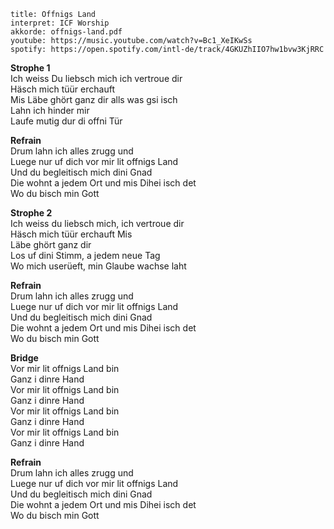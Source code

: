 ```
title: Offnigs Land
interpret: ICF Worship
akkorde: offnigs-land.pdf
youtube: https://music.youtube.com/watch?v=Bc1_XeIKwSs
spotify: https://open.spotify.com/intl-de/track/4GKUZhIIO7hw1bvw3KjRRC
```

**Strophe 1**  
Ich weiss Du liebsch mich ich vertroue dir  
Häsch mich tüür erchauft  
Mis Läbe ghört ganz dir alls was gsi isch  
Lahn ich hinder mir  
Laufe mutig dur di offni Tür

**Refrain**  
Drum lahn ich alles zrugg und  
Luege nur uf dich vor mir lit offnigs Land  
Und du begleitisch mich dini Gnad  
Die wohnt a jedem Ort und mis Dihei isch det  
Wo du bisch min Gott

**Strophe 2**  
Ich weiss du liebsch mich, ich vertroue dir  
Häsch mich tüür erchauft Mis  
Läbe ghört ganz dir  
Los uf dini Stimm, a jedem neue Tag  
Wo mich userüeft, min Glaube wachse laht

**Refrain**  
Drum lahn ich alles zrugg und  
Luege nur uf dich vor mir lit offnigs Land  
Und du begleitisch mich dini Gnad  
Die wohnt a jedem Ort und mis Dihei isch det  
Wo du bisch min Gott

**Bridge**  
Vor mir lit offnigs Land bin  
Ganz i dinre Hand  
Vor mir lit offnigs Land bin  
Ganz i dinre Hand  
Vor mir lit offnigs Land bin  
Ganz i dinre Hand  
Vor mir lit offnigs Land bin  
Ganz i dinre Hand

**Refrain**  
Drum lahn ich alles zrugg und  
Luege nur uf dich vor mir lit offnigs Land  
Und du begleitisch mich dini Gnad  
Die wohnt a jedem Ort und mis Dihei isch det  
Wo du bisch min Gott
